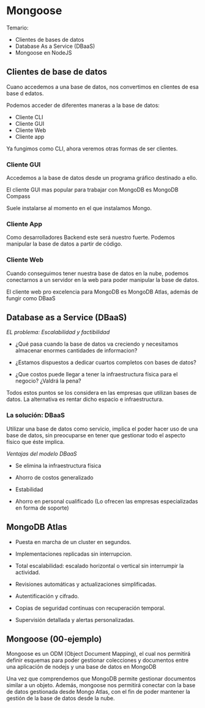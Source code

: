 # Mongoose

Temario:

- Clientes de bases de datos
- Database As a Service (DBaaS)
- Mongoose en NodeJS

## Clientes de base de datos

Cuano accedemos a una base de datos, nos convertimos en clientes de esa base d edatos.

Podemos acceder de diferentes maneras a la base de datos:

- Cliente CLI
- Cliente GUI
- Cliente Web
- Cliente app

Ya fungimos como CLI, ahora veremos otras formas de ser clientes.

### Cliente GUI

Accedemos a la base de datos desde un programa gráfico destinado a ello.

El cliente GUI mas popular para trabajar con MongoDB es MongoDB Compass

Suele instalarse al momento en el que instalamos Mongo.

### Cliente App

Como desarrolladores Backend este será nuestro fuerte. Podemos manipular la base de datos a partir de código.

### Cliente Web

Cuando conseguimos tener nuestra base de datos en la nube, podemos conectarnos a un servidor en la web para poder manipular la base de datos.

El cliente web pro excelencia para MongoDB es MongoDB Atlas, además de fungir como DBaaS

## Database as a Service (DBaaS)

*EL problema: Escalabilidad y factibilidad*

- ¿Qué pasa cuando la base de datos va creciendo y necesitamos almacenar enormes cantidades de informacion?

- ¿Estamos dispuestos a dedicar cuartos completos con bases de datos?

- ¿Que costos puede llegar a tener la infraestructura física para el negocio? ¿Valdrá la pena?

Todos estos puntos se los considera en las empresas que utilizan bases de datos. La alternativa es rentar dicho espacio e infraestructura.

### La solución: DBaaS

Utilizar una base de datos como servicio, implica el poder hacer uso de una base de datos, sin preocuparse en tener que gestionar todo el aspecto físico que éste implica.

*Ventajas del modelo DBaaS*

- Se elimina la infraestructura física

- Ahorro de costos generalizado

- Estabilidad

- Ahorro en personal cualificado (Lo ofrecen las empresas especializadas en forma de soporte)

## MongoDB Atlas

- Puesta en marcha de un cluster en segundos.

- Implementaciones replicadas sin interrupcion.

- Total escalabilidad: escalado horizontal o vertical sin interrumpir la actividad.

- Revisiones automáticas y actualizaciones simplificadas.

- Autentificación y cifrado.

- Copias de seguridad continuas con recuperación temporal.

- Supervisión detallada y alertas personalizadas.

## Mongoose (00-ejemplo)

Mongoose es un ODM (Object Document Mapping), el cual nos permitirá definir esquemas para poder gestionar colecciones y documentos entre una aplicación de nodejs y una base de datos en MongoDB

Una vez que comprendemos que MongoDB permite gestionar documentos similar a un objeto. Además, mongoose nos permitirá conectar con la base de datos gestionada desde Mongo Atlas, con el fin de poder mantener la gestión de la base de datos desde la nube.



